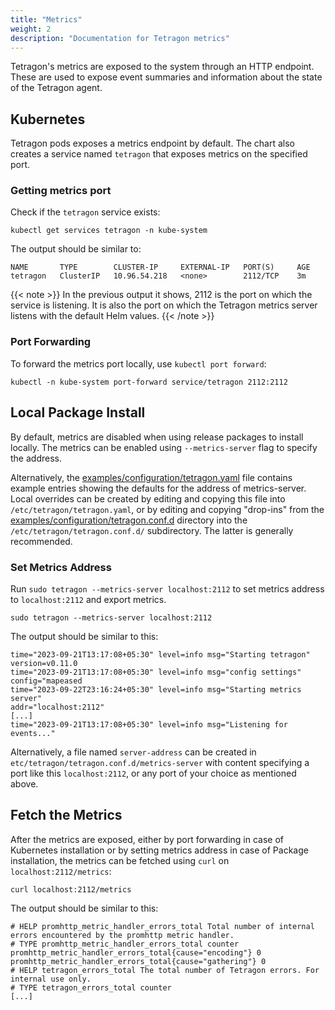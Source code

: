 ```yaml
---
title: "Metrics"
weight: 2
description: "Documentation for Tetragon metrics"
---
```


Tetragon's metrics are exposed to the system through an HTTP endpoint. These
are used to expose event summaries and information about the state of the
Tetragon agent.

## Kubernetes

Tetragon pods exposes a metrics endpoint by default. The chart also creates a
service named `tetragon` that exposes metrics on the specified port.

### Getting metrics port

Check if the `tetragon` service exists:

```shell
kubectl get services tetragon -n kube-system
```

The output should be similar to:
```
NAME       TYPE        CLUSTER-IP     EXTERNAL-IP   PORT(S)     AGE
tetragon   ClusterIP   10.96.54.218   <none>        2112/TCP    3m
```

{{< note >}}
In the previous output it shows, 2112 is the port on which the service is
listening. It is also the port on which the Tetragon metrics server listens
with the default Helm values.
{{< /note >}}

### Port Forwarding

To forward the metrics port locally, use `kubectl port forward`:

```shell
kubectl -n kube-system port-forward service/tetragon 2112:2112
```

## Local Package Install

By default, metrics are disabled when using release packages to install locally. The
metrics can be enabled using `--metrics-server` flag to specify the address.

Alternatively, the [examples/configuration/tetragon.yaml](https://github.com/cilium/tetragon/blob/main/examples/configuration/tetragon.yaml)
file contains example entries showing the defaults for the address of
metrics-server. Local overrides can be created by editing and copying this file
into `/etc/tetragon/tetragon.yaml`, or by editing and copying "drop-ins" from
the [examples/configuration/tetragon.conf.d](https://github.com/cilium/tetragon/tree/main/examples/configuration/tetragon.conf.d)
directory into the `/etc/tetragon/tetragon.conf.d/` subdirectory. The latter is
generally recommended.

### Set Metrics Address

Run `sudo tetragon --metrics-server localhost:2112` to set metrics address to `localhost:2112` and export metrics.

```shell
sudo tetragon --metrics-server localhost:2112
```

The output should be similar to this:

```
time="2023-09-21T13:17:08+05:30" level=info msg="Starting tetragon"
version=v0.11.0
time="2023-09-21T13:17:08+05:30" level=info msg="config settings"
config="mapeased
time="2023-09-22T23:16:24+05:30" level=info msg="Starting metrics server"
addr="localhost:2112"
[...]
time="2023-09-21T13:17:08+05:30" level=info msg="Listening for events..."
```

Alternatively, a file named `server-address` can be created in `etc/tetragon/tetragon.conf.d/metrics-server` with content specifying
a port like this `localhost:2112`, or any port of your choice as mentioned
above.

## Fetch the Metrics

After the metrics are exposed, either by port forwarding in case of
Kubernetes installation or by setting metrics address in case of Package
installation, the metrics can be fetched using
`curl` on `localhost:2112/metrics`:

```shell
curl localhost:2112/metrics
```

The output should be similar to this:
```
# HELP promhttp_metric_handler_errors_total Total number of internal errors encountered by the promhttp metric handler.
# TYPE promhttp_metric_handler_errors_total counter
promhttp_metric_handler_errors_total{cause="encoding"} 0
promhttp_metric_handler_errors_total{cause="gathering"} 0
# HELP tetragon_errors_total The total number of Tetragon errors. For internal use only.
# TYPE tetragon_errors_total counter
[...]
```
